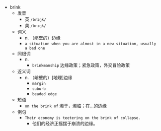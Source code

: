 - brink
  - 发音
    - 英 `/brɪŋk/`
    - 美 `/brɪŋk/`
  - 词义
    - n. （峭壁的）边缘
    - `a situation when you are almost in a new situation, usually a bad one`
  - 同根词
    - n.
      - `brinkmanship` 边缘政策；紧急政策，外交冒险政策
  - 近义词
    - n. （峭壁的）[地理]边缘
      - `margin`
      - `suburb`
      - `beaded edge`
  - 短语
    - `on the brink of` 濒于，濒临；在…的边缘 
  - 例句
    - `Their economy is teetering on the brink of collapse.`
      - 他们的经济正摇摆于崩溃的边缘。

